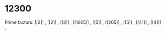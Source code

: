# 12300

Prime factors: [[2]] , [[2]] , [[3]] , [[1025]] , [[5]] , [[205]] , [[5]] , [[41]] , [[41]] , 
